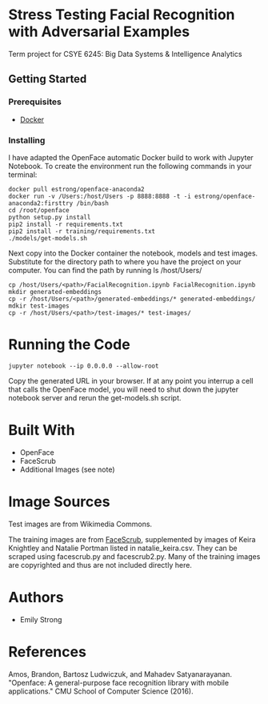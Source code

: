 # Stress Testing Facial Recognition with Adversarial Examples


Term project for CSYE 6245: Big Data Systems & Intelligence Analytics

## Getting Started

### Prerequisites
* [Docker](https://www.docker.com/)

### Installing
I have adapted the OpenFace automatic Docker build to work with Jupyter Notebook. To create the environment run the following commands in your terminal:

```
docker pull estrong/openface-anaconda2
docker run -v /Users:/host/Users -p 8888:8888 -t -i estrong/openface-anaconda2:firsttry /bin/bash
cd /root/openface
python setup.py install
pip2 install -r requirements.txt
pip2 install -r training/requirements.txt
./models/get-models.sh
``````

Next copy into the Docker container the notebook, models and test images. Substitute for <path> the directory path to where you have the project on your computer. You can find the path by running ls /host/Users/

```
cp /host/Users/<path>/FacialRecognition.ipynb FacialRecognition.ipynb
mkdir generated-embeddings
cp -r /host/Users/<path>/generated-embeddings/* generated-embeddings/
mdkir test-images
cp -r /host/Users/<path>/test-images/* test-images/
``````


# Running the Code

```
jupyter notebook --ip 0.0.0.0 --allow-root
``````

Copy the generated URL in your browser. If at any point you interrup a cell that calls the OpenFace model, you will need to shut down the jupyter notebook server and rerun the get-models.sh script.

# Built With
* OpenFace
* FaceScrub
* Additional Images (see note)

# Image Sources
Test images are from Wikimedia Commons. 

The training images are from [FaceScrub](http://vintage.winklerbros.net/facescrub.html), supplemented by images of Keira Knightley and Natalie Portman listed in natalie_keira.csv. They can be scraped using facescrub.py and facescrub2.py. Many of the training images are copyrighted and thus are not included directly here. 

# Authors
* Emily Strong

# References
Amos, Brandon, Bartosz Ludwiczuk, and Mahadev Satyanarayanan. "Openface: A general-purpose face recognition library with mobile applications." CMU School of Computer Science (2016).